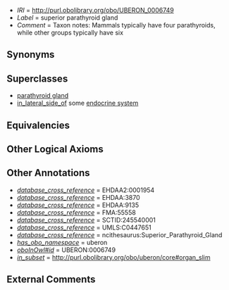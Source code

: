  * *IRI* = http://purl.obolibrary.org/obo/UBERON_0006749
 * *Label* = superior parathyroid gland
 * *Comment* = Taxon notes: Mammals typically have four parathyroids, while other groups typically have six

## Synonyms


## Superclasses

 * [parathyroid gland](../../UBERON/32/UBERON_0001132.md)
 * [in_lateral_side_of](../../BSPO/26/BSPO_0000126.md) some [endocrine system](../../UBERON/49/UBERON_0000949.md)

## Equivalencies


## Other Logical Axioms


## Other Annotations

 * *[database_cross_reference](../../ef/oboInOwl#hasDbXref.md)* = EHDAA2:0001954
 * *[database_cross_reference](../../ef/oboInOwl#hasDbXref.md)* = EHDAA:3870
 * *[database_cross_reference](../../ef/oboInOwl#hasDbXref.md)* = EHDAA:9135
 * *[database_cross_reference](../../ef/oboInOwl#hasDbXref.md)* = FMA:55558
 * *[database_cross_reference](../../ef/oboInOwl#hasDbXref.md)* = SCTID:245540001
 * *[database_cross_reference](../../ef/oboInOwl#hasDbXref.md)* = UMLS:C0447651
 * *[database_cross_reference](../../ef/oboInOwl#hasDbXref.md)* = ncithesaurus:Superior_Parathyroid_Gland
 * *[has_obo_namespace](../../ce/oboInOwl#hasOBONamespace.md)* = uberon
 * *[oboInOwl#id](../../id/oboInOwl#id.md)* = UBERON:0006749
 * *[in_subset](../../et/oboInOwl#inSubset.md)* = http://purl.obolibrary.org/obo/uberon/core#organ_slim

## External Comments

